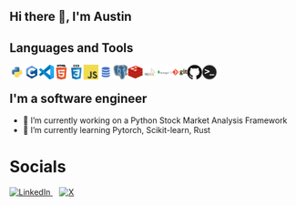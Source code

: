## Hi there 👋, I'm Austin

## Languages and Tools

[<img align="left" alt="Python" width="26px" src="https://raw.githubusercontent.com/github/explore/80688e429a7d4ef2fca1e82350fe8e3517d3494d/topics/python/python.png" />](skillicon)
[<img align="left" alt="cpp" width="26px" src="https://raw.githubusercontent.com/github/explore/80688e429a7d4ef2fca1e82350fe8e3517d3494d/topics/c/c.png" />](skillicon)
[<img align="left" alt="Visual Studio Code" width="26px" src="https://raw.githubusercontent.com/github/explore/80688e429a7d4ef2fca1e82350fe8e3517d3494d/topics/visual-studio-code/visual-studio-code.png" />](skillicon)
[<img align="left" alt="HTML5" width="26px" src="https://raw.githubusercontent.com/github/explore/80688e429a7d4ef2fca1e82350fe8e3517d3494d/topics/html/html.png" />](skillicon)
[<img align="left" alt="CSS3" width="26px" src="https://raw.githubusercontent.com/github/explore/80688e429a7d4ef2fca1e82350fe8e3517d3494d/topics/css/css.png" />](skillicon)
[<img align="left" alt="JavaScript" width="26px" src="https://raw.githubusercontent.com/github/explore/80688e429a7d4ef2fca1e82350fe8e3517d3494d/topics/javascript/javascript.png" />](skillicon)
[<img align="left" alt="SQL" width="26px" src="https://raw.githubusercontent.com/github/explore/80688e429a7d4ef2fca1e82350fe8e3517d3494d/topics/sql/sql.png" />](skillicon)
[<img align="left" alt="Postgres" width="26px" src="https://github.com/devicons/devicon/blob/6910f0503efdd315c8f9b858234310c06e04d9c0/icons/postgresql/postgresql-original.svg" />](skillicon)
[<img align="left" alt="redis" width="26px" src="https://github.com/devicons/devicon/blob/6910f0503efdd315c8f9b858234310c06e04d9c0/icons/redis/redis-original.svg" />](skillicon)
[<img align="left" alt="MySQL" width="26px" src="https://raw.githubusercontent.com/github/explore/80688e429a7d4ef2fca1e82350fe8e3517d3494d/topics/mysql/mysql.png" />](skillicon)
[<img align="left" alt="MongoDB" width="26px" src="https://raw.githubusercontent.com/github/explore/80688e429a7d4ef2fca1e82350fe8e3517d3494d/topics/mongodb/mongodb.png" />](skillicon)
[<img align="left" alt="Git" width="26px" src="https://raw.githubusercontent.com/github/explore/80688e429a7d4ef2fca1e82350fe8e3517d3494d/topics/git/git.png" />](skillicon)
[<img align="left" alt="GitHub" width="26px" src="https://raw.githubusercontent.com/github/explore/78df643247d429f6cc873026c0622819ad797942/topics/github/github.png" />](skillicon)
[<img align="left" alt="Terminal" width="26px" src="https://raw.githubusercontent.com/github/explore/80688e429a7d4ef2fca1e82350fe8e3517d3494d/topics/terminal/terminal.png" />](skillicon)

</br>

## I'm a software engineer

- 🔭 I’m currently working on a Python Stock Market Analysis Framework
- 🌱 I’m currently learning Pytorch, Scikit-learn, Rust

# Socials

<a href="https://www.linkedin.com/in/austin-benincasa/">
<img alt="LinkedIn" src="https://img.shields.io/badge/linkedin%20-%230077B5.svg?&style=flat&logo=linkedin&logoColor=white"/>
</a>
&nbsp&nbsp
<a href="https://x.com/AustinBenincasa" alt="X (formerly Twitter) Follow">
<img alt="X" src="https://img.shields.io/twitter/follow/AustinBenincasa"/>
</a>
